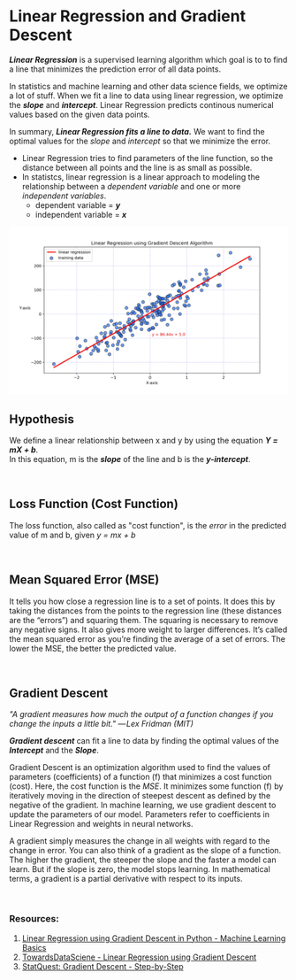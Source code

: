 # Linear Regression and Gradient Descent
_**Linear Regression**_ is a supervised learning algorithm which goal is to to find a line that minimizes the prediction error of all data points.

In statistics and machine learning and other data science fields, we optimize a lot of stuff. When we fit a line to data using linear regression, we optimize the _**slope**_ and _**intercept**_. Linear Regression predicts continous numerical values based on the given data points. 

In summary, _**Linear Regression fits a line to data.**_ We want to find the optimal values for the _slope_ and _intercept_ so that we minimize the error.
- Linear Regression tries to find parameters of the line function, so the distance between all points and the line is as small as possible.
- In statistcs, linear regression is a linear approach to modeling the relationship between a _dependent variable_ and one or more _independent variables_.
  - dependent variable = _**y**_
  - independent variable = _**x**_

![Linear Regression](./Linear_Regression.jpg)

## Hypothesis
We define a linear relationship between x and y by using the equation _**Y = mX + b**_. <br>In this equation, m is the _**slope**_ of the line and b is the _**y-intercept**_.

<br>

## Loss Function (Cost Function)
The loss function, also called as "cost function", is the _error_ in the predicted value of m and b, given _y = mx + b_

<br>

## Mean Squared Error (MSE)
It tells you how close a regression line is to a set of points. It does this by taking the distances from the points to the regression line (these distances are the “errors”) and squaring them. The squaring is necessary to remove any negative signs. It also gives more weight to larger differences. It’s called the mean squared error as you’re finding the average of a set of errors. The lower the MSE, the better the predicted value.

<br>

## Gradient Descent
_"A gradient measures how much the output of a function changes if you change the inputs a little bit." — Lex Fridman (MIT)_

_**Gradient descent**_ can fit a line to data by finding the optimal values of the _**Intercept**_ and the _**Slope**_. 

Gradient Descent is an optimization algorithm used to find the values of parameters (coefficients) of a function (f) that minimizes a cost function (cost). Here, the cost function is the _MSE_. It minimizes some function (f) by iteratively moving in the direction of steepest descent as defined by the negative of the gradient. In machine learning, we use gradient descent to update the parameters of our model. Parameters refer to coefficients in Linear Regression and weights in neural networks.

A gradient simply measures the change in all weights with regard to the change in error. You can also think of a gradient as the slope of a function. The higher the gradient, the steeper the slope and the faster a model can learn. But if the slope is zero, the model stops learning. In mathematical terms, a gradient is a partial derivative with respect to its inputs.

<br>

### Resources:
1. [Linear Regression using Gradient Descent in Python - Machine Learning Basics](https://www.youtube.com/watch?v=4PHI11lX11I&ab_channel=AdarshMenon)
2. [TowardsDataSciene - Linear Regression using Gradient Descent](https://towardsdatascience.com/linear-regression-using-gradient-descent-97a6c8700931)
3. [StatQuest: Gradient Descent - Step-by-Step](https://www.youtube.com/watch?v=sDv4f4s2SB8&ab_channel=StatQuestwithJoshStarmer)
